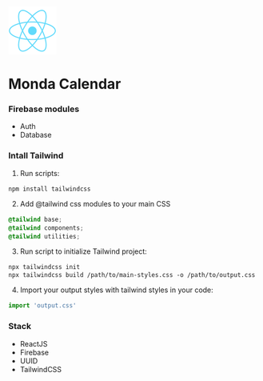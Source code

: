 ![React Logo](https://github.com/vercel/vercel/blob/master/packages/frameworks/logos/react.svg)

# Monda Calendar

### Firebase modules
* Auth
* Database

### Intall Tailwind
1. Run scripts:
```shell
npm install tailwindcss
```
2. Add @tailwind css modules to your main CSS
```css
@tailwind base;
@tailwind components;
@tailwind utilities;
```
3. Run script to initialize Tailwind project:
```shell
npx tailwindcss init
npx tailwindcss build /path/to/main-styles.css -o /path/to/output.css
```
4. Import your output styles with tailwind styles in your code:
```javascript
import 'output.css'
```

### Stack
* ReactJS
* Firebase
* UUID
* TailwindCSS

